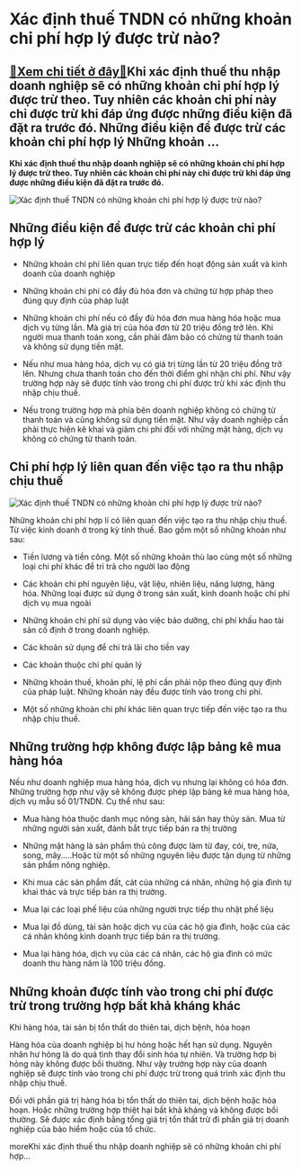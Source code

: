 Xác định thuế TNDN có những khoản chi phí hợp lý được trừ nào?
==============================================================

[:gift:Xem chi tiết ở đây:gift:](https://hddtvn.com/xac-dinh-thue-tndn-co-nhung-khoan-chi-phi-hop-ly-duoc-tru-nao/)Khi xác định thuế thu nhập doanh nghiệp sẽ có những khoản chi phí hợp lý được trừ theo. Tuy nhiên các khoản chi phí này chỉ được trừ khi đáp ứng được những điều kiện đã đặt ra trước đó. Những điều kiện để được trừ các khoản chi phí hợp lý Những khoản …
------------------------------------------------------------------------------------------------------------------------------------------------------------------------------------------------------------------------------------------------------------

**Khi xác định thuế thu nhập doanh nghiệp sẽ có những khoản chi phí hợp lý được trừ theo. Tuy nhiên các khoản chi phí này chỉ được trừ khi đáp ứng được những điều kiện đã đặt ra trước đó.**


![Xác định thuế TNDN có những khoản chi phí hợp lý được trừ nào?](https://hddtvn.com/wp-content/uploads/2021/01/rheh.jpg)


Những điều kiện để được trừ các khoản chi phí hợp lý
----------------------------------------------------




* Những khoản chi phí liên quan trực tiếp đến hoạt động sản xuất và kinh doanh của doanh nghiệp

* Những khoản chi phí có đầy đủ hóa đơn và chứng từ hợp pháp theo đúng quy định của pháp luật

* Những khoản chi phí nếu có đầy đủ hóa đơn mua hàng hóa hoặc mua dịch vụ từng lần. Mà giá trị của hóa đơn từ 20 triệu đồng trở lên. Khi người mua thanh toán xong, cần phải đảm bảo có chứng từ thanh toán và không sử dụng tiền mặt.

* Nếu như mua hàng hóa, dịch vụ có giá trị từng lần từ 20 triệu đồng trở lên. Nhưng chưa thanh toán cho đến thời điểm ghi nhận chi phí. Như vậy trường hợp này sẽ được tính vào trong chi phí được trừ khi xác định thu nhập chịu thuế.

* Nếu trong trường hợp mà phía bên doanh nghiệp không có chứng từ thanh toán và cũng không sử dụng tiền mặt. Như vậy doanh nghiệp cần phải thực hiện kê khai và giảm chi phí đối với những mặt hàng, dịch vụ không có chứng từ thanh toán.



Chi phí hợp lý liên quan đến việc tạo ra thu nhập chịu thuế
-----------------------------------------------------------


![Xác định thuế TNDN có những khoản chi phí hợp lý được trừ nào?](https://hddtvn.com/wp-content/uploads/2021/01/chi-tieu-hop-ly-de-giai-thoat-no-nan.jpg)


Những khoản chi phí hợp lí có liên quan đến việc tạo ra thu nhập chịu thuế. Từ việc kinh doanh ở trong kỳ tính thuế. Bao gồm một số những khoản như sau:




* Tiền lương và tiền công. Một số những khoản thù lao cùng một số những loại chi phí khác để tri trả cho người lao động

* Các khoản chi phí nguyên liệu, vật liệu, nhiên liệu, năng lượng, hàng hóa. Những loại được sử dụng ở trong sản xuất, kinh doanh hoặc chi phí dịch vụ mua ngoài

* Những khoản chi phí sử dụng vào việc bảo dưỡng, chi phí khấu hao tài sản cố định ở trong doanh nghiệp.

* Các khoản sử dụng để chi trả lãi cho tiền vay

* Các khoản thuộc chi phí quản lý

* Những khoản thuế, khoản phí, lệ phí cần phải nộp theo đúng quy định của pháp luật. Những khoản này đều được tính vào trong chi phí.

* Một số những khoản chi phí khác liên quan trực tiếp đến việc tạo ra thu nhập chịu thuế.



Những trường hợp không được lập bảng kê mua hàng hóa
----------------------------------------------------


Nếu như doanh nghiệp mua hàng hóa, dịch vụ nhưng lại không có hóa đơn. Những trường hợp như vậy sẽ không được phép lập bảng kê mua hàng hóa, dịch vụ mẫu số 01/TNDN. Cụ thể như sau:




* Mua hàng hóa thuộc danh mục nông sản, hải sản hay thủy sản. Mua từ những người sản xuất, đánh bắt trực tiếp bán ra thị trường

* Những mặt hàng là sản phẩm thủ công được làm từ đay, cói, tre, nứa, song, mây…..Hoặc từ một số những nguyên liệu được tận dụng từ những sản phẩm nông nghiệp.

* Khi mua các sản phẩm đất, cát của những cá nhân, những hộ gia đình tự khai thác và trực tiếp bán ra thị trường.

* Mua lại các loại phế liệu của những người trực tiếp thu nhặt phế liệu

* Mua lại đồ dùng, tài sản hoặc dịch vụ của các hộ gia đình, hoặc của các cá nhân không kinh doanh trực tiếp bán ra thị trường.

* Mua lại hàng hóa, dịch vụ của các cá nhân, các hộ gia đình có mức doanh thu hàng năm là 100 triệu đồng.



Những khoản được tính vào trong chi phí được trừ trong trường hợp bất khả kháng khác
------------------------------------------------------------------------------------


Khi hàng hóa, tài sản bị tổn thất do thiên tai, dịch bệnh, hỏa hoạn


Hàng hóa của doanh nghiệp bị hư hỏng hoặc hết hạn sử dụng. Nguyên nhân hư hỏng là do quá tình thay đổi sinh hóa tự nhiên. Và trường hợp bị hỏng này không được bồi thường. Như vậy trường hợp này của doanh nghiệp sẽ được tính vào trong chi phí được trừ trong quá trình xác định thu nhập chịu thuế.


Đối với phần giá trị hàng hóa bị tổn thất do thiên tai, dịch bệnh hoặc hỏa hoạn. Hoặc những trường hợp thiệt hại bất khả kháng và không được bồi thường. Sẽ được xác định bằng tổng giá trị tổn thất trừ đi phần giá trị doanh nghiệp của bảo hiểm hoặc của tổ chức.


moreKhi xác định thuế thu nhập doanh nghiệp sẽ có những khoản chi phí hợp…

